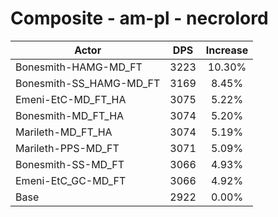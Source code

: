 # Composite - am-pl - necrolord
| Actor | DPS | Increase |
|---|:---:|:---:|
|Bonesmith-HAMG-MD_FT|3223|10.30%|
|Bonesmith-SS_HAMG-MD_FT|3169|8.45%|
|Emeni-EtC-MD_FT_HA|3075|5.22%|
|Bonesmith-MD_FT_HA|3074|5.20%|
|Marileth-MD_FT_HA|3074|5.19%|
|Marileth-PPS-MD_FT|3071|5.09%|
|Bonesmith-SS-MD_FT|3066|4.93%|
|Emeni-EtC_GC-MD_FT|3066|4.92%|
|Base|2922|0.00%|
